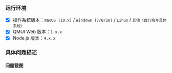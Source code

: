### 运行环境 ###

- [x] 操作系统版本：`macOS (10.x)` / `Windows (7/8/10)` / `Linux` / `其他（自行填写具体系统）`
- [x] QMUI Web 版本：`1.x.x`
- [x] Node.js 版本：`4.x.x`

### 具体问题描述 ###

#### 问题截图 ####
